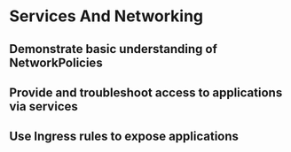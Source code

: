 # Services And Networking

## Demonstrate basic understanding of NetworkPolicies

## Provide and troubleshoot access to applications via services

## Use Ingress rules to expose applications

